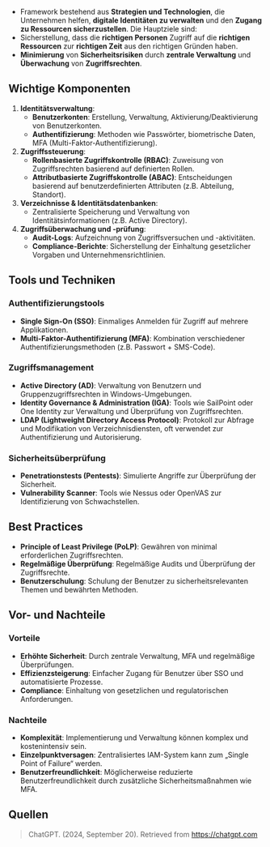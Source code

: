 - Framework bestehend aus **Strategien und Technologien**, die Unternehmen helfen, **digitale Identitäten zu verwalten** und den **Zugang zu Ressourcen sicherzustellen**. Die Hauptziele sind:
- Sicherstellung, dass die **richtigen Personen** Zugriff auf die **richtigen Ressourcen** zur **richtigen Zeit** aus den richtigen Gründen haben.
- **Minimierung** von **Sicherheitsrisiken** durch **zentrale Verwaltung** und **Überwachung** von **Zugriffsrechten**.

## Wichtige Komponenten

1. **Identitätsverwaltung**:
   - **Benutzerkonten**: Erstellung, Verwaltung, Aktivierung/Deaktivierung von Benutzerkonten.
   - **Authentifizierung**: Methoden wie Passwörter, biometrische Daten, MFA (Multi-Faktor-Authentifizierung).
2. **Zugriffssteuerung**:
   - **Rollenbasierte Zugriffskontrolle (RBAC)**: Zuweisung von Zugriffsrechten basierend auf definierten Rollen.
   - **Attributbasierte Zugriffskontrolle (ABAC)**: Entscheidungen basierend auf benutzerdefinierten Attributen (z.B. Abteilung, Standort).
3. **Verzeichnisse & Identitätsdatenbanken**:
   - Zentralisierte Speicherung und Verwaltung von Identitätsinformationen (z.B. Active Directory).
4. **Zugriffsüberwachung und -prüfung**:
   - **Audit-Logs**: Aufzeichnung von Zugriffsversuchen und -aktivitäten.
   - **Compliance-Berichte**: Sicherstellung der Einhaltung gesetzlicher Vorgaben und Unternehmensrichtlinien.

## Tools und Techniken

### Authentifizierungstools

- **Single Sign-On (SSO)**: Einmaliges Anmelden für Zugriff auf mehrere Applikationen.
- **Multi-Faktor-Authentifizierung (MFA)**: Kombination verschiedener Authentifizierungsmethoden (z.B. Passwort + SMS-Code).

### Zugriffsmanagement

- **Active Directory (AD)**: Verwaltung von Benutzern und Gruppenzugriffsrechten in Windows-Umgebungen.
- **Identity Governance & Administration (IGA)**: Tools wie SailPoint oder One Identity zur Verwaltung und Überprüfung von Zugriffsrechten.
- **LDAP (Lightweight Directory Access Protocol)**: Protokoll zur Abfrage und Modifikation von Verzeichnisdiensten, oft verwendet zur Authentifizierung und Autorisierung.

### Sicherheitsüberprüfung

- **Penetrationstests (Pentests)**: Simulierte Angriffe zur Überprüfung der Sicherheit.
- **Vulnerability Scanner**: Tools wie Nessus oder OpenVAS zur Identifizierung von Schwachstellen.

## Best Practices

- **Principle of Least Privilege (PoLP)**: Gewähren von minimal erforderlichen Zugriffsrechten.
- **Regelmäßige Überprüfung**: Regelmäßige Audits und Überprüfung der Zugriffsrechte.
- **Benutzerschulung**: Schulung der Benutzer zu sicherheitsrelevanten Themen und bewährten Methoden.

## Vor- und Nachteile

### Vorteile

- **Erhöhte Sicherheit**: Durch zentrale Verwaltung, MFA und regelmäßige Überprüfungen.
- **Effizienzsteigerung**: Einfacher Zugang für Benutzer über SSO und automatisierte Prozesse.
- **Compliance**: Einhaltung von gesetzlichen und regulatorischen Anforderungen.

### Nachteile

- **Komplexität**: Implementierung und Verwaltung können komplex und kostenintensiv sein.
- **Einzelpunktversagen**: Zentralisiertes IAM-System kann zum „Single Point of Failure“ werden.
- **Benutzerfreundlichkeit**: Möglicherweise reduzierte Benutzerfreundlichkeit durch zusätzliche Sicherheitsmaßnahmen wie MFA.

## Quellen

> ChatGPT. (2024, September 20). Retrieved from https://chatgpt.com